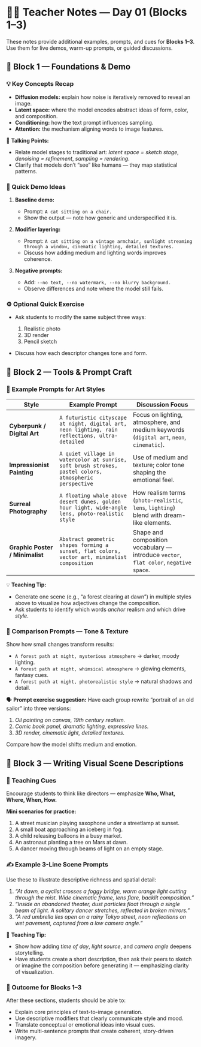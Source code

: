 # 🧑‍🏫 Teacher Notes — Day 01 (Blocks 1–3)

These notes provide additional examples, prompts, and cues for **Blocks 1–3**. Use them for live demos, warm-up prompts, or guided discussions.


## 🧱 Block 1 — Foundations & Demo

### 💡 Key Concepts Recap

- **Diffusion models:** explain how noise is iteratively removed to reveal an image.
- **Latent space:** where the model encodes abstract ideas of form, color, and composition.
- **Conditioning:** how the text prompt influences sampling.
- **Attention:** the mechanism aligning words to image features.

🧠 **Talking Points:**

- Relate model stages to traditional art: _latent space = sketch stage_, _denoising = refinement_, _sampling = rendering_.
- Clarify that models don’t “see” like humans — they map statistical patterns.

### 🧰 Quick Demo Ideas

1. **Baseline demo:**

   - Prompt: `A cat sitting on a chair.`
   - Show the output — note how generic and underspecified it is.

2. **Modifier layering:**

   - Prompt: `A cat sitting on a vintage armchair, sunlight streaming through a window, cinematic lighting, detailed textures.`
   - Discuss how adding medium and lighting words improves coherence.

3. **Negative prompts:**

   - Add: `--no text, --no watermark, --no blurry background.`
   - Observe differences and note where the model still fails.

### ⚙️ Optional Quick Exercise

- Ask students to modify the same subject three ways:

  1. Realistic photo
  2. 3D render
  3. Pencil sketch

- Discuss how each descriptor changes tone and form.


## 🧱 Block 2 — Tools & Prompt Craft

### 🎨 Example Prompts for Art Styles

| Style                           | Example Prompt                                                                                         | Discussion Focus                                                                          |
| ------------------------------- | ------------------------------------------------------------------------------------------------------ | ----------------------------------------------------------------------------------------- |
| **Cyberpunk / Digital Art**     | `A futuristic cityscape at night, digital art, neon lighting, rain reflections, ultra-detailed`        | Focus on lighting, atmosphere, and medium keywords (`digital art`, `neon`, `cinematic`).  |
| **Impressionist Painting**      | `A quiet village in watercolor at sunrise, soft brush strokes, pastel colors, atmospheric perspective` | Use of medium and texture; color tone shaping the emotional feel.                         |
| **Surreal Photography**         | `A floating whale above desert dunes, golden hour light, wide-angle lens, photo-realistic style`       | How realism terms (`photo-realistic`, `lens`, `lighting`) blend with dream-like elements. |
| **Graphic Poster / Minimalist** | `Abstract geometric shapes forming a sunset, flat colors, vector art, minimalist composition`          | Shape and composition vocabulary — introduce `vector`, `flat color`, `negative space`.    |

💡 **Teaching Tip:**

- Generate one scene (e.g., “a forest clearing at dawn”) in multiple styles above to visualize how adjectives change the composition.
- Ask students to identify which words _anchor_ realism and which drive _style_.


### 🧩 Comparison Prompts — Tone & Texture

Show how small changes transform results:

- `A forest path at night, mysterious atmosphere` → darker, moody lighting.
- `A forest path at night, whimsical atmosphere` → glowing elements, fantasy cues.
- `A forest path at night, photorealistic style` → natural shadows and detail.

🗣️ **Prompt exercise suggestion:** Have each group rewrite “portrait of an old sailor” into three versions:

1. _Oil painting on canvas, 19th century realism._
2. _Comic book panel, dramatic lighting, expressive lines._
3. _3D render, cinematic light, detailed textures._

Compare how the model shifts medium and emotion.


## 🧱 Block 3 — Writing Visual Scene Descriptions

### 🧠 Teaching Cues

Encourage students to think like directors — emphasize **Who, What, Where, When, How.**

**Mini scenarios for practice:**

1. A street musician playing saxophone under a streetlamp at sunset.
2. A small boat approaching an iceberg in fog.
3. A child releasing balloons in a busy market.
4. An astronaut planting a tree on Mars at dawn.
5. A dancer moving through beams of light on an empty stage.


### ✍️ Example 3-Line Scene Prompts

Use these to illustrate descriptive richness and spatial detail:

1. _“At dawn, a cyclist crosses a foggy bridge, warm orange light cutting through the mist. Wide cinematic frame, lens flare, backlit composition.”_
2. _“Inside an abandoned theater, dust particles float through a single beam of light. A solitary dancer stretches, reflected in broken mirrors.”_
3. _“A red umbrella lies open on a rainy Tokyo street, neon reflections on wet pavement, captured from a low camera angle.”_

💬 **Teaching Tip:**

- Show how adding _time of day_, _light source_, and _camera angle_ deepens storytelling.
- Have students create a short description, then ask their peers to sketch or imagine the composition before generating it — emphasizing clarity of visualization.


### 🎯 Outcome for Blocks 1–3

After these sections, students should be able to:

- Explain core principles of text-to-image generation.
- Use descriptive modifiers that clearly communicate style and mood.
- Translate conceptual or emotional ideas into visual cues.
- Write multi-sentence prompts that create coherent, story-driven imagery.
